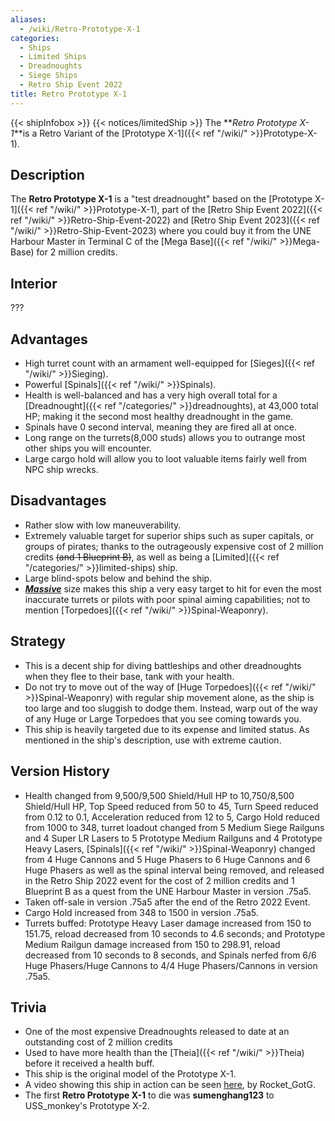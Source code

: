```yaml
---
aliases:
  - /wiki/Retro-Prototype-X-1
categories:
  - Ships
  - Limited Ships
  - Dreadnoughts
  - Siege Ships
  - Retro Ship Event 2022
title: Retro Prototype X-1
---
```


{{< shipInfobox >}} {{< notices/limitedShip >}} The **_Retro Prototype X-1_**is a Retro Variant of the [Prototype X-1]({{< ref "/wiki/" >}}Prototype-X-1).

## Description

The **Retro Prototype X-1** is a "test dreadnought" based on the [Prototype X-1]({{< ref "/wiki/" >}}Prototype-X-1), part of the [Retro Ship Event 2022]({{< ref "/wiki/" >}}Retro-Ship-Event-2022) and [Retro Ship Event 2023]({{< ref "/wiki/" >}}Retro-Ship-Event-2023) where you could buy it from the UNE Harbour Master in Terminal C of the [Mega Base]({{< ref "/wiki/" >}}Mega-Base) for 2 million credits.

## Interior

???

## Advantages

- High turret count with an armament well-equipped for [Sieges]({{< ref "/wiki/" >}}Sieging).
- Powerful [Spinals]({{< ref "/wiki/" >}}Spinals).
- Health is well-balanced and has a very high overall total for a [Dreadnought]({{< ref "/categories/" >}}dreadnoughts), at 43,000 total HP; making it the second most healthy dreadnought in the game.
- Spinals have 0 second interval, meaning they are fired all at once.
- Long range on the turrets(8,000 studs) allows you to outrange most other ships you will encounter.
- Large cargo hold will allow you to loot valuable items fairly well from NPC ship wrecks.

## Disadvantages

- Rather slow with low maneuverability.
- Extremely valuable target for superior ships such as super capitals, or groups of pirates; thanks to the outrageously expensive cost of 2 million credits <s>(and 1 Blueprint B)</s>, as well as being a [Limited]({{< ref "/categories/" >}}limited-ships) ship.
- Large blind-spots below and behind the ship.
- **_<u>Massive</u>_** size makes this ship a very easy target to hit for even the most inaccurate turrets or pilots with poor spinal aiming capabilities; not to mention [Torpedoes]({{< ref "/wiki/" >}}Spinal-Weaponry).

## Strategy

- This is a decent ship for diving battleships and other dreadnoughts when they flee to their base, tank with your health.
- Do not try to move out of the way of [Huge Torpedoes]({{< ref "/wiki/" >}}Spinal-Weaponry) with regular ship movement alone, as the ship is too large and too sluggish to dodge them. Instead, warp out of the way of any Huge or Large Torpedoes that you see coming towards you.
- This ship is heavily targeted due to its expense and limited status. As mentioned in the ship's description, use with extreme caution.

## Version History

- Health changed from 9,500/9,500 Shield/Hull HP to 10,750/8,500 Shield/Hull HP, Top Speed reduced from 50 to 45, Turn Speed reduced from 0.12 to 0.1, Acceleration reduced from 12 to 5, Cargo Hold reduced from 1000 to 348, turret loadout changed from 5 Medium Siege Railguns and 4 Super LR Lasers to 5 Prototype Medium Railguns and 4 Prototype Heavy Lasers, [Spinals]({{< ref "/wiki/" >}}Spinal-Weaponry) changed from 4 Huge Cannons and 5 Huge Phasers to 6 Huge Cannons and 6 Huge Phasers as well as the spinal interval being removed, and released in the Retro Ship 2022 event for the cost of 2 million credits and 1 Blueprint B as a quest from the UNE Harbour Master in version .75a5.
- Taken off-sale in version .75a5 after the end of the Retro 2022 Event.
- Cargo Hold increased from 348 to 1500 in version .75a5.
- Turrets buffed: Prototype Heavy Laser damage increased from 150 to 151.75, reload decreased from 10 seconds to 4.6 seconds; and Prototype Medium Railgun damage increased from 150 to 298.91, reload decreased from 10 seconds to 8 seconds, and Spinals nerfed from 6/6 Huge Phasers/Huge Cannons to 4/4 Huge Phasers/Cannons in version .75a5.

## Trivia

- One of the most expensive Dreadnoughts released to date at an outstanding cost of 2 million credits
- Used to have more health than the [Theia]({{< ref "/wiki/" >}}Theia) before it received a health buff.
- This ship is the original model of the Prototype X-1.
- A video showing this ship in action can be seen [here](https://www.youtube.com/watch?v=0ShMf1hBeZ0), by Rocket_GotG.
- The first **Retro Prototype X-1** to die was **sumenghang123** to USS_monkey's Prototype X-2.
